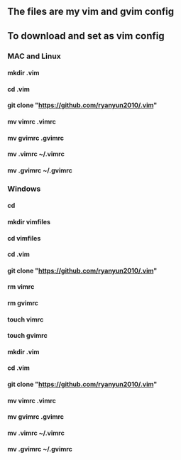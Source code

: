 
## The files are my vim and gvim config
## To download and set as vim config
### MAC and Linux
#### mkdir .vim
#### cd .vim
#### git clone "https://github.com/ryanyun2010/.vim"
#### mv vimrc .vimrc
#### mv gvimrc .gvimrc
#### mv .vimrc ~/.vimrc
#### mv .gvimrc ~/.gvimrc
### Windows
#### cd
#### mkdir vimfiles
#### cd vimfiles
#### cd .vim
#### git clone "https://github.com/ryanyun2010/.vim"
#### rm vimrc
#### rm gvimrc
#### touch vimrc
#### touch gvimrc
#### mkdir .vim
#### cd .vim
#### git clone "https://github.com/ryanyun2010/.vim"
#### mv vimrc .vimrc
#### mv gvimrc .gvimrc
#### mv .vimrc ~/.vimrc
#### mv .gvimrc ~/.gvimrc 
